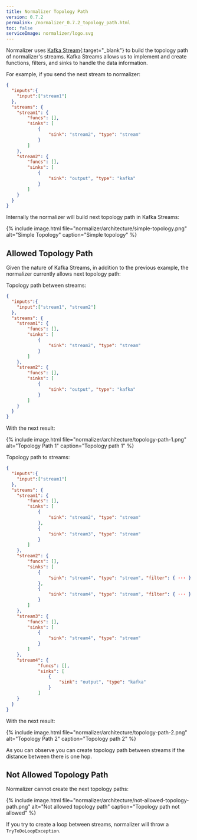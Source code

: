 ```yaml
---
title: Normalizer Topology Path
version: 0.7.2
permalink: /normalizer_0.7.2_topology_path.html
toc: false
serviceImage: normalizer/logo.svg
---
```


Normalizer uses [Kafka Stream](https://kafka.apache.org/documentation/streams/){:target="_blank"} to build the topology path of normalizer's streams. Kafka Streams allows us to implement and create functions, filters, and sinks to handle the data information.

For example, if you send the next stream to normalizer:

```json
{
  "inputs":{
    "input":["stream1"]
  },
  "streams": {
    "stream1": {
        "funcs": [],
        "sinks": [
            {
                "sink": "stream2", "type": "stream"
            }
        ]
    },
    "stream2": {
        "funcs": [],
        "sinks": [
            {
                "sink": "output", "type": "kafka"
            }
        ]
    }
  }
}
```

Internally the normalizer will build next topology path in Kafka Streams:

{% include image.html file="normalizer/architecture/simple-topology.png" alt="Simple Topology" caption="Simple topology" %}

## Allowed Topology Path

Given the nature of Kafka Streams, in addition to the previous example, the normalizer currently allows next topology path:

Topology path between streams:

```json
{
  "inputs":{
    "input":["stream1", "stream2"]
  },
  "streams": {
    "stream1": {
        "funcs": [],
        "sinks": [
            {
                "sink": "stream2", "type": "stream"
            }
        ]
    },
    "stream2": {
        "funcs": [],
        "sinks": [
            {
                "sink": "output", "type": "kafka"
            }
        ]
    }
  }
}
```
With the next result:

{% include image.html file="normalizer/architecture/topology-path-1.png" alt="Topology Path 1" caption="Topology path 1" %}

Topology path to streams:

```json
{
  "inputs":{
    "input":["stream1"]
  },
  "streams": {
    "stream1": {
        "funcs": [],
        "sinks": [
            {
                "sink": "stream2", "type": "stream"
            },
            {
                "sink": "stream3", "type": "stream"
            }
        ]
    },
    "stream2": {
        "funcs": [],
        "sinks": [
            {
                "sink": "stream4", "type": "stream", "filter": { ··· }
            },
            {
                "sink": "stream4", "type": "stream", "filter": { ··· }
            }
        ]
    },
    "stream3": {
        "funcs": [],
        "sinks": [
            {
                "sink": "stream4", "type": "stream"
            }
        ]
    },
    "stream4": {
            "funcs": [],
            "sinks": [
                {
                    "sink": "output", "type": "kafka"
                }
            ]
    }
  }
}
```

With the next result:

{% include image.html file="normalizer/architecture/topology-path-2.png" alt="Topology Path 2" caption="Topology path 2" %}

As you can observe you can create topology path between streams if the distance between there is one hop.

## Not Allowed Topology Path

Normalizer cannot create the next topology paths:

{% include image.html file="normalizer/architecture/not-allowed-topology-path.png" alt="Not allowed topology path" caption="Topology path not allowed" %}

If you try to create a loop between streams, normalizer will throw a `TryToDoLoopException`.
